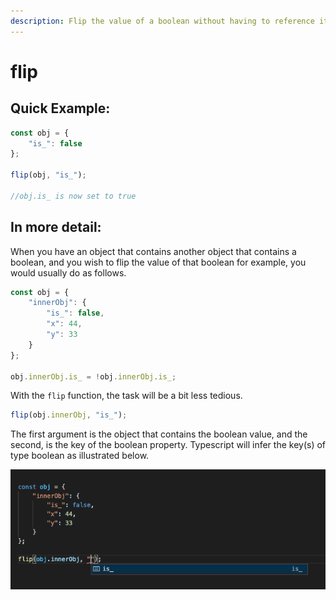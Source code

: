 ```yaml
---
description: Flip the value of a boolean without having to reference it twice.
---
```


# flip

## Quick Example:

```typescript
const obj = {
    "is_": false
};

flip(obj, "is_");

//obj.is_ is now set to true
```

## In more detail:

When you have an object that contains another object that contains a boolean, and you wish to flip the value of that boolean for example, you would usually do as follows.

```typescript
const obj = {
    "innerObj": {
        "is_": false,
        "x": 44,
        "y": 33
    }
};

obj.innerObj.is_ = !obj.innerObj.is_;
```

With the `flip` function, the task will be a bit less tedious.

```typescript
flip(obj.innerObj, "is_");
```

The first argument is the object that contains the boolean value, and the second, is the key of the boolean property. Typescript will infer the key\(s\) of type boolean as illustrated below.

![](../.gitbook/assets/screenshot-2021-05-14-at-17.10.47.png)

